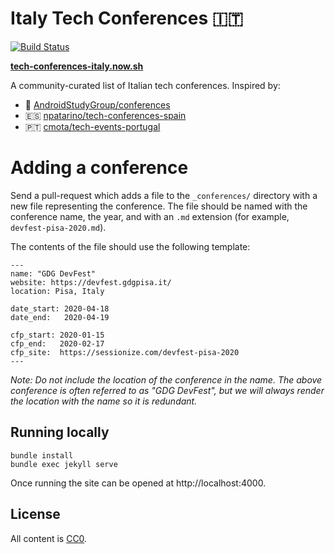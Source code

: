 # Italy Tech Conferences 🇮🇹

[![Build Status](https://travis-ci.com/cortinico/tech-conferences-italy.svg?branch=master)](https://travis-ci.com/cortinico/tech-conferences-italy)

[**tech-conferences-italy.now.sh**](https://tech-conferences-italy.now.sh/)

A community-curated list of Italian tech conferences.
Inspired by:

* 🤖 [AndroidStudyGroup/conferences](https://github.com/AndroidStudyGroup/conferences)
* 🇪🇸 [npatarino/tech-conferences-spain](https://github.com/npatarino/tech-conferences-spain)
* 🇵🇹 [cmota/tech-events-portugal](https://github.com/cmota/tech-events-portugal)


# Adding a conference

Send a pull-request which adds a file to the `_conferences/` directory
with a new file representing the conference. The file should be named
with the conference name, the year, and with an `.md` extension (for
example, `devfest-pisa-2020.md`).

The contents of the file should use the following template:
```
---
name: "GDG DevFest"
website: https://devfest.gdgpisa.it/
location: Pisa, Italy

date_start: 2020-04-18
date_end:   2020-04-19

cfp_start: 2020-01-15
cfp_end:   2020-02-17
cfp_site:  https://sessionize.com/devfest-pisa-2020
---
```

*Note: Do not include the location of the conference in the name. The above conference is often referred to as "GDG DevFest", but we will always render the location with the name so it is redundant.*

Running locally
---------------

```
bundle install
bundle exec jekyll serve
```

Once running the site can be opened at http://localhost:4000.


License
-------

All content is [CC0][1].


 [1]: https://creativecommons.org/publicdomain/zero/1.0/
